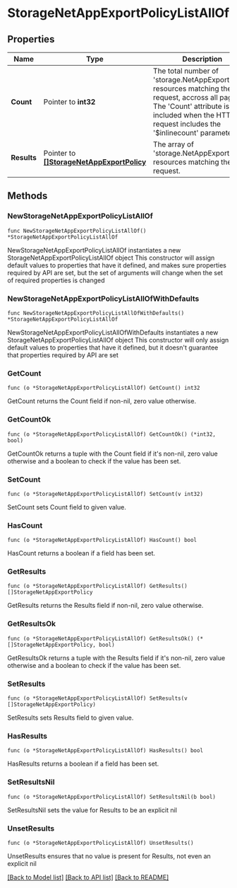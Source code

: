 # StorageNetAppExportPolicyListAllOf

## Properties

Name | Type | Description | Notes
------------ | ------------- | ------------- | -------------
**Count** | Pointer to **int32** | The total number of &#39;storage.NetAppExportPolicy&#39; resources matching the request, accross all pages. The &#39;Count&#39; attribute is included when the HTTP GET request includes the &#39;$inlinecount&#39; parameter. | [optional] 
**Results** | Pointer to [**[]StorageNetAppExportPolicy**](StorageNetAppExportPolicy.md) | The array of &#39;storage.NetAppExportPolicy&#39; resources matching the request. | [optional] 

## Methods

### NewStorageNetAppExportPolicyListAllOf

`func NewStorageNetAppExportPolicyListAllOf() *StorageNetAppExportPolicyListAllOf`

NewStorageNetAppExportPolicyListAllOf instantiates a new StorageNetAppExportPolicyListAllOf object
This constructor will assign default values to properties that have it defined,
and makes sure properties required by API are set, but the set of arguments
will change when the set of required properties is changed

### NewStorageNetAppExportPolicyListAllOfWithDefaults

`func NewStorageNetAppExportPolicyListAllOfWithDefaults() *StorageNetAppExportPolicyListAllOf`

NewStorageNetAppExportPolicyListAllOfWithDefaults instantiates a new StorageNetAppExportPolicyListAllOf object
This constructor will only assign default values to properties that have it defined,
but it doesn't guarantee that properties required by API are set

### GetCount

`func (o *StorageNetAppExportPolicyListAllOf) GetCount() int32`

GetCount returns the Count field if non-nil, zero value otherwise.

### GetCountOk

`func (o *StorageNetAppExportPolicyListAllOf) GetCountOk() (*int32, bool)`

GetCountOk returns a tuple with the Count field if it's non-nil, zero value otherwise
and a boolean to check if the value has been set.

### SetCount

`func (o *StorageNetAppExportPolicyListAllOf) SetCount(v int32)`

SetCount sets Count field to given value.

### HasCount

`func (o *StorageNetAppExportPolicyListAllOf) HasCount() bool`

HasCount returns a boolean if a field has been set.

### GetResults

`func (o *StorageNetAppExportPolicyListAllOf) GetResults() []StorageNetAppExportPolicy`

GetResults returns the Results field if non-nil, zero value otherwise.

### GetResultsOk

`func (o *StorageNetAppExportPolicyListAllOf) GetResultsOk() (*[]StorageNetAppExportPolicy, bool)`

GetResultsOk returns a tuple with the Results field if it's non-nil, zero value otherwise
and a boolean to check if the value has been set.

### SetResults

`func (o *StorageNetAppExportPolicyListAllOf) SetResults(v []StorageNetAppExportPolicy)`

SetResults sets Results field to given value.

### HasResults

`func (o *StorageNetAppExportPolicyListAllOf) HasResults() bool`

HasResults returns a boolean if a field has been set.

### SetResultsNil

`func (o *StorageNetAppExportPolicyListAllOf) SetResultsNil(b bool)`

 SetResultsNil sets the value for Results to be an explicit nil

### UnsetResults
`func (o *StorageNetAppExportPolicyListAllOf) UnsetResults()`

UnsetResults ensures that no value is present for Results, not even an explicit nil

[[Back to Model list]](../README.md#documentation-for-models) [[Back to API list]](../README.md#documentation-for-api-endpoints) [[Back to README]](../README.md)


